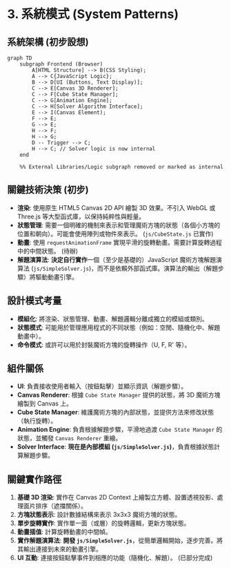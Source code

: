 # 3. 系統模式 (System Patterns)

## 系統架構 (初步設想)

```mermaid
graph TD
    subgraph Frontend (Browser)
        A[HTML Structure] --> B(CSS Styling);
        A --> C{JavaScript Logic};
        B --> D[UI (Buttons, Text Display)];
        C --> E[Canvas 3D Renderer];
        C --> F[Cube State Manager];
        C --> G[Animation Engine];
        C --> H[Solver Algorithm Interface];
        E --> I(Canvas Element);
        F --> E;
        G --> E;
        H --> F;
        H --> G;
        D -- Trigger --> C;
        H --> C; // Solver logic is now internal
    end

    %% External Libraries/Logic subgraph removed or marked as internal
```

## 關鍵技術決策 (初步)

*   **渲染**: 使用原生 HTML5 Canvas 2D API 繪製 3D 效果。不引入 WebGL 或 Three.js 等大型函式庫，以保持純粹性與輕量。
*   **狀態管理**: 需要一個明確的機制來表示和管理魔術方塊的狀態（各個小方塊的位置和朝向）。可能會使用陣列或物件來表示。 (`js/CubeState.js` 已實作)
*   **動畫**: 使用 `requestAnimationFrame` 實現平滑的旋轉動畫。需要計算旋轉過程中的中間狀態。 (待辦)
*   **解題演算法**: **決定自行實作**一個（至少是基礎的）JavaScript 魔術方塊解題演算法 (`js/SimpleSolver.js`)，而不是依賴外部函式庫。演算法的輸出（解題步驟）將驅動動畫引擎。

## 設計模式考量

*   **模組化**: 將渲染、狀態管理、動畫、解題邏輯分離成獨立的模組或類別。
*   **狀態模式**: 可能用於管理應用程式的不同狀態（例如：空閒、隨機化中、解題動畫中）。
*   **命令模式**: 或許可以用於封裝魔術方塊的旋轉操作（U, F, R' 等）。

## 組件關係

*   **UI**: 負責接收使用者輸入（按鈕點擊）並顯示資訊（解題步驟）。
*   **Canvas Renderer**: 根據 `Cube State Manager` 提供的狀態，將 3D 魔術方塊繪製到 Canvas 上。
*   **Cube State Manager**: 維護魔術方塊的內部狀態，並提供方法來修改狀態（執行旋轉）。
*   **Animation Engine**: 負責根據解題步驟，平滑地過渡 `Cube State Manager` 的狀態，並觸發 `Canvas Renderer` 重繪。
*   **Solver Interface**: **現在是內部模組 (`js/SimpleSolver.js`)**，負責根據狀態計算解題步驟。

## 關鍵實作路徑

1.  **基礎 3D 渲染**: 實作在 Canvas 2D Context 上繪製立方體、設置透視投影、處理面片排序（遮擋關係）。
2.  **方塊狀態表示**: 設計數據結構來表示 3x3x3 魔術方塊的狀態。
3.  **單步旋轉實作**: 實作單一面（或層）的旋轉邏輯，更新方塊狀態。
4.  **動畫插值**: 計算旋轉動畫的中間幀。
5.  **實作解題演算法**: **開發 `js/SimpleSolver.js`**，從簡單邏輯開始，逐步完善。將其輸出連接到未來的動畫引擎。
6.  **UI 互動**: 連接按鈕點擊事件到相應的功能（隨機化、解題）。 (已部分完成)
